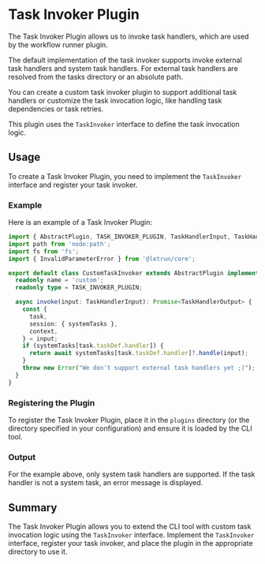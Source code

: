 # Task Invoker Plugin

The Task Invoker Plugin allows us to invoke task handlers, which are used by the workflow runner plugin.

The default implementation of the task invoker supports invoke external task handlers and system task handlers.
For external task handlers are resolved from the tasks directory or an absolute path.

You can create a custom task invoker plugin to support additional task handlers or customize the task invocation logic,
like handling task dependencies or task retries.

This plugin uses the `TaskInvoker` interface to define the task invocation logic.

## Usage

To create a Task Invoker Plugin, you need to implement the `TaskInvoker` interface and register your task invoker.

### Example

Here is an example of a Task Invoker Plugin:

```typescript
import { AbstractPlugin, TASK_INVOKER_PLUGIN, TaskHandlerInput, TaskHandlerOutput, TaskInvoker } from '@letrun/core';
import path from 'node:path';
import fs from 'fs';
import { InvalidParameterError } from '@letrun/core';

export default class CustomTaskInvoker extends AbstractPlugin implements TaskInvoker {
  readonly name = 'custom';
  readonly type = TASK_INVOKER_PLUGIN;

  async invoke(input: TaskHandlerInput): Promise<TaskHandlerOutput> {
    const {
      task,
      session: { systemTasks },
      context,
    } = input;
    if (systemTasks[task.taskDef.handler]) {
      return await systemTasks[task.taskDef.handler]?.handle(input);
    }
    throw new Error("We don't support external task handlers yet ;)");
  }
}
```

### Registering the Plugin

To register the Task Invoker Plugin, place it in the `plugins` directory (or the directory specified in your configuration) and ensure it is loaded by the CLI tool.

### Output

For the example above, only system task handlers are supported. If the task handler is not a system task, an error message is displayed.

## Summary

The Task Invoker Plugin allows you to extend the CLI tool with custom task invocation logic using the `TaskInvoker` interface.
Implement the `TaskInvoker` interface, register your task invoker, and place the plugin in the appropriate directory to use it.
